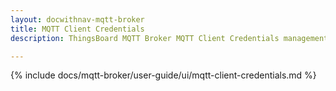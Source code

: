 ```yaml
---
layout: docwithnav-mqtt-broker
title: MQTT Client Credentials
description: ThingsBoard MQTT Broker MQTT Client Credentials management

---
```


{% include docs/mqtt-broker/user-guide/ui/mqtt-client-credentials.md %}